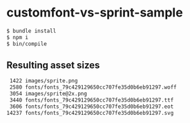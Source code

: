 # customfont-vs-sprint-sample

```bash
$ bundle install
$ npm i
$ bin/compile
```

## Resulting asset sizes

```bash
 1422 images/sprite.png
 2580 fonts/fonts_79c429129650cc707fe35d0b6eb91297.woff
 3054 images/sprite@2x.png
 3440 fonts/fonts_79c429129650cc707fe35d0b6eb91297.ttf
 3606 fonts/fonts_79c429129650cc707fe35d0b6eb91297.eot
14237 fonts/fonts_79c429129650cc707fe35d0b6eb91297.svg
```
